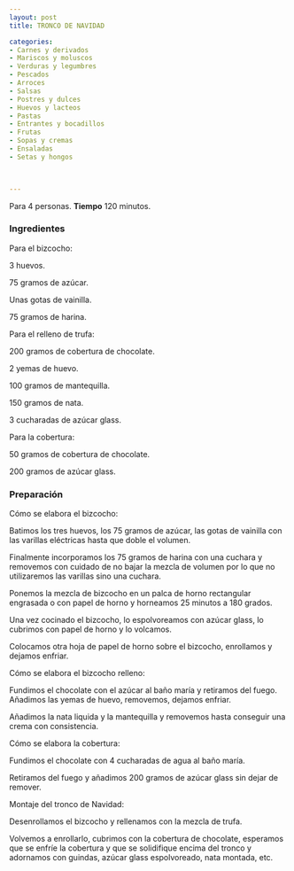```yaml
---
layout: post
title: TRONCO DE NAVIDAD

categories:
- Carnes y derivados
- Mariscos y moluscos
- Verduras y legumbres
- Pescados
- Arroces
- Salsas
- Postres y dulces
- Huevos y lacteos
- Pastas
- Entrantes y bocadillos
- Frutas
- Sopas y cremas
- Ensaladas
- Setas y hongos
 


---
```


Para 4 personas.
<b>Tiempo</b> 120 minutos.

<h3>Ingredientes</h3>

Para el bizcocho:

3 huevos.

75 gramos de azúcar.

Unas gotas de vainilla.

75 gramos de harina.

Para el relleno de trufa:

200 gramos de cobertura de chocolate.

2 yemas de huevo.

100 gramos de mantequilla.

150 gramos de nata.

3 cucharadas de azúcar glass.

Para la cobertura:

50 gramos de cobertura de chocolate.

200 gramos de azúcar glass.

<h3>Preparación</h3>

Cómo se elabora el bizcocho:

Batimos los tres huevos, los 75 gramos de azúcar, las gotas de vainilla con las varillas eléctricas hasta que doble el volumen.

Finalmente incorporamos los 75 gramos de harina con una cuchara y removemos con cuidado de no bajar la mezcla de volumen por lo que no utilizaremos las varillas sino una cuchara.

Ponemos la mezcla de bizcocho en un palca de horno rectangular engrasada o con papel de horno y horneamos 25 minutos a 180 grados.

Una vez cocinado el bizcocho, lo espolvoreamos con azúcar glass, lo cubrimos con papel de horno y lo volcamos.

Colocamos otra hoja de papel de horno sobre el bizcocho, enrollamos y dejamos enfriar.

Cómo se elabora el bizcocho relleno:

Fundimos el chocolate con el azúcar al baño maría y retiramos del fuego. Añadimos las yemas de huevo, removemos, dejamos enfriar.

Añadimos la nata liquida y la mantequilla y removemos hasta conseguir una crema con consistencia.

Cómo se elabora la cobertura:

Fundimos el chocolate con 4 cucharadas de agua al baño maría.

Retiramos del fuego y añadimos 200 gramos de azúcar glass sin dejar de remover.

Montaje del tronco de Navidad:

Desenrollamos el bizcocho y rellenamos con la mezcla de trufa.

Volvemos a enrollarlo, cubrimos con la cobertura de chocolate, esperamos que se enfríe la cobertura y que se solidifique encima del tronco y adornamos con guindas, azúcar glass espolvoreado, nata montada, etc.

